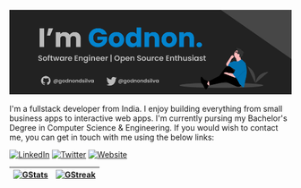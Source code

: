 ![Profile Banner](./github-banner.jpg)

I'm a fullstack developer from India. I enjoy building everything from small business apps to interactive web apps. I'm currently pursing my Bachelor's Degree in Computer Science & Engineering. If you would wish to contact me, you can get in touch with me using the below links:

[![LinkedIn](https://img.shields.io/badge/LinkedIn-GodnonDsilva-informational?style=for-the-badge&logo=linkedin&logoColor=eeeeee)](https://www.linkedin.com/in/godnon-dsilva)
[![Twitter](https://img.shields.io/badge/Twitter-GodnonDsilva-informational?style=for-the-badge&logo=twitter&logoColor=eeeeee)](https://twitter.com/godnondsilva)
[![Website](https://img.shields.io/badge/Website-godnondsilva.vercel.app-informational?style=for-the-badge&logo=slashdot&logoColor=eeeeee)](https://godnondsilva.vercel.app)

| [![GStats](https://github-readme-stats.vercel.app/api?username=godnondsilva&count_private=true&show_icons=true&theme=github_dark&bg_color=222222)](https://godnondsilva.vercel.app) | [![GStreak](https://github-readme-streak-stats.herokuapp.com/?user=godnondsilva&theme=github-dark-blue&background=222222)](https://godnondsilva.vercel.app) |
|-------|------|





<!-- <p align="center"> <img src="https://github-readme-stats.vercel.app/api/top-langs/?username=godnondsilva&layout=compact&theme=github_dark&bg_color=222222" alt="Godnon's stats" /></p> </p> -->


<!--
**godnondsilva/godnondsilva** is a ✨ _special_ ✨ repository because its `README.md` (this file) appears on your GitHub profile.

Here are some ideas to get you started:

- 🔭 I’m currently working on ...
- 🌱 I’m currently learning ...
- 👯 I’m looking to collaborate on ...
- 🤔 I’m looking for help with ...
- 💬 Ask me about ...
- 📫 How to reach me: ...
- 😄 Pronouns: ...
- ⚡ Fun fact: ...
-->
